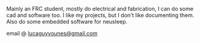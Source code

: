 Mainly an FRC student, mostly do electrical and fabrication, I can do some cad and software too. I like my projects, but I don't like documenting them. Also do some embedded software for neusleep.

email @ lucaguyyounes@gmail.com

<!---
Rombutan/Rombutan is a ✨ special ✨ repository because its `README.md` (this file) appears on your GitHub profile.
You can click the Preview link to take a look at your changes.
--->
